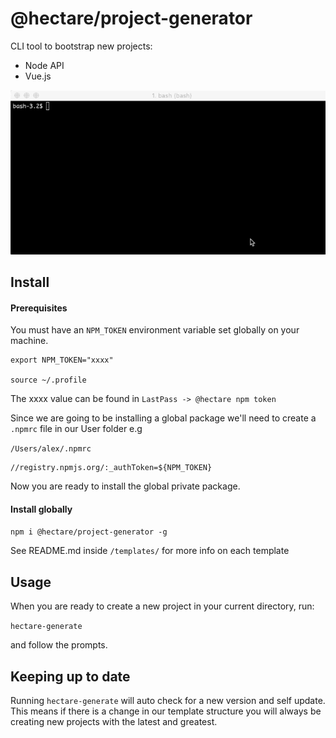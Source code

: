 # @hectare/project-generator

CLI tool to bootstrap new projects:

- Node API
- Vue.js

![gif](https://raw.githubusercontent.com/alexcroox/hectare-project-generator/master/demo.gif)

## Install

#### Prerequisites

You must have an `NPM_TOKEN` environment variable set globally on your machine.

```
export NPM_TOKEN="xxxx"

source ~/.profile
```

The xxxx value can be found in `LastPass -> @hectare npm token`

Since we are going to be installing a global package we'll need to create a `.npmrc` file in our User folder e.g

`/Users/alex/.npmrc`

```
//registry.npmjs.org/:_authToken=${NPM_TOKEN}
```

Now you are ready to install the global private package.

#### Install globally

`npm i @hectare/project-generator -g`

See README.md inside `/templates/` for more info on each template

## Usage

When you are ready to create a new project in your current directory, run:

`hectare-generate`

and follow the prompts.

## Keeping up to date

Running `hectare-generate` will auto check for a new version and self update. This means if there is a change in our template structure you will always be creating new projects with the latest and greatest.
